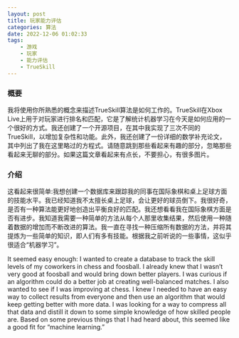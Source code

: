 ```yaml
---
layout: post
title: 玩家能力评估
categories: 算法
date: 2022-12-06 01:02:33
tags:
    - 游戏
    - 玩家
    - 能力评估
    - TrueSkill
---
```


### 概要
我将使用你所熟悉的概念来描述TrueSkill算法是如何工作的。TrueSkill在Xbox Live上用于对玩家进行排名和匹配，它是了解统计机器学习在今天是如何应用的一个很好的方式。我还创建了一个开源项目，在其中我实现了三次不同的TrueSkill，以增加复杂性和功能。此外，我还创建了一份详细的数学补充论文，其中列出了我在这里略过的方程式。请随意跳到那些看起来有趣的部分，忽略那些看起来无聊的部分。如果这篇文章看起来有点长，不要担心，有很多图片。

### 介绍
这看起来很简单:我想创建一个数据库来跟踪我的同事在国际象棋和桌上足球方面的技能水平。我已经知道我不太擅长桌上足球，会让更好的球员倒下。我很好奇，是否有一种算法能更好地创造出平衡良好的匹配。我还想看看我在国际象棋方面是否有进步。我知道我需要一种简单的方法从每个人那里收集结果，然后使用一种随着数据的增加而不断改进的算法。我一直在寻找一种压缩所有数据的方法，并将其提炼为一些简单的知识，即人们有多有技能。根据我之前听说的一些事情，这似乎很适合“机器学习”。

It seemed easy enough: I wanted to create a database to track the skill levels of my coworkers in chess and foosball. I already knew that I wasn’t very good at foosball and would bring down better players. I was curious if an algorithm could do a better job at creating well-balanced matches. I also wanted to see if I was improving at chess. I knew I needed to have an easy way to collect results from everyone and then use an algorithm that would keep getting better with more data. I was looking for a way to compress all that data and distill it down to some simple knowledge of how skilled people are. Based on some previous things that I had heard about, this seemed like a good fit for “machine learning.”